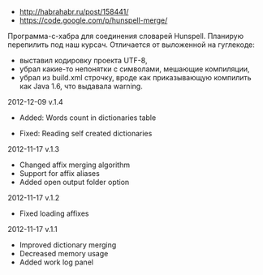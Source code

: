 ﻿* http://habrahabr.ru/post/158441/
* https://code.google.com/p/hunspell-merge/

Программа-с-хабра для соединения словарей Hunspell. Планирую перепилить под наш курсач. Отличается от выложенной на гуглекоде: 
* выставил кодировку проекта UTF-8, 
* убрал какие-то непонятки с символами, мешающие компиляции,
* убрал из build.xml строчку, вроде как приказывающую компилить как Java 1.6, что выдавала warning.

2012-12-09 v.1.4
+ Added: Words count in dictionaries table
- Fixed: Reading self created dictionaries

2012-11-17 v.1.3
+ Changed affix merging algorithm
+ Support for affix aliases
+ Added open output folder option

2012-11-17 v.1.2
- Fixed loading affixes

2012-11-17 v.1.1
+ Improved dictionary merging
+ Decreased memory usage
+ Added work log panel